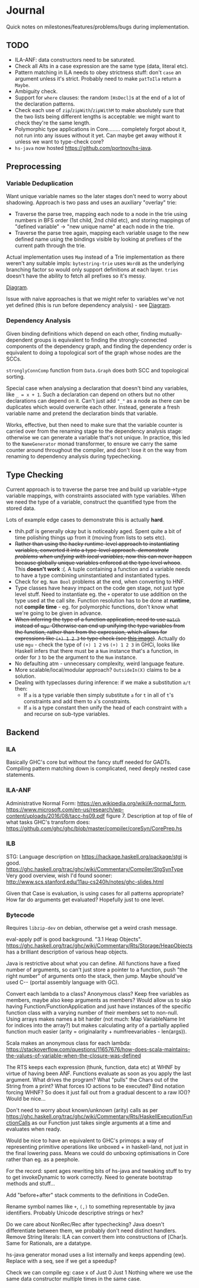 # Journal

Quick notes on milestones/features/problems/bugs during implementation.

## TODO

- ILA-ANF: data constructors need to be saturated.
- Check all Alts in a case expression are the same type (data, literal etc).
- Pattern matching in ILA needs to obey strictness stuff: don't `case` an argument unless it's strict. Probably need to
  make `patToIla` return a `Maybe`.
- Ambiguity check.
- Support for `where` clauses: the random `[HsDecl]`s at the end of a lot of the declaration patterns.
- Check each use of `zip`/`zipWith`/`zipWithM` to make absolutely sure that the two lists being different lengths is
  acceptable: we might want to check they're the same length.
- Polymorphic type applications in Core........ completely forgot about it, not run into any issues without it yet.
  Can maybe get away without it unless we want to type-check core?
- `hs-java` now hosted https://github.com/portnov/hs-java.

## Preprocessing

### Variable Deduplication

Want unique variable names so the later stages don't need to worry about shadowing. Approach is two pass and uses an
auxiliary "overlay" trie:

- Traverse the parse tree, mapping each node to a node in the trie using numbers in BFS order (1st child, 2nd child
  etc), and storing mappings of "defined variable" -> "new unique name" at each node in the trie.
- Traverse the parse tree again, mapping each variable usage to the new defined name using the bindings visible by
  looking at prefixes of the current path through the trie.

Actual implementation uses `Map` instead of a Trie implementation as there weren't any suitable impls: `bytestring-trie`
uses `Word8` as the underlying branching factor so would only support definitions at each layer. `tries` doesn't have
the ability to fetch all prefixes so it's messy.

[Diagram](sketches/dedupe.jpg).

Issue with naive approaches is that we might refer to variables we've not yet defined (this is run before dependency
analysis) - see [Diagram](sketches/dedupeedgecase.jpg).

### Dependency Analysis

Given binding definitions which depend on each other, finding mutually-dependent groups is equivalent to finding the
strongly-connected components of the dependency graph, and finding the dependency order is equivalent to doing a
topological sort of the graph whose nodes are the SCCs.

`stronglyConnComp` function from `Data.Graph` does both SCC and topological sorting.

Special case when analysing a declaration that doesn't bind any variables, like `_ = x + 1`. Such a declaration can
depend on others but no other declarations can depend on it. Can't just add `"_"` as a node as there can be duplicates
which would overwrite each other. Instead, generate a fresh variable name and pretend the declaration binds that
variable.

Works, effective, but then need to make sure that the variable counter is carried over from the renaming stage to the
dependency analysis stage: otherwise we can generate a variable that's not unique. In practice, this led to the
`NameGenerator` monad transformer, to ensure we carry the same counter around throughout the compiler, and don't lose it
on the way from renaming to dependency analysis during typechecking.

## Type Checking

Current approach is to traverse the parse tree and build up variable->type variable mappings, with constraints
associated with type variables. When we need the type of a variable, construct the quantified type from the stored data.

Lots of example edge cases to demonstrate this is actually **hard**.

- thih.pdf is generally okay but is noticeably aged. Spent quite a bit of time polishing things up from it (moving from
  lists to sets etc).
- ~~Rather than using the hacky runtime-level approach to instantiating variables, converted it into a type-level
  approach. *demonstrate problems when unifying with local variables*, now this can never happen because globally unique
  variables enforced at the type level whooo~~. This **doesn't work** :(. A tuple containing a function and a variable
  needs to have a type combining uninstantiated and instantiated types.
- Check for eg. `Num Bool` problems at the end, when converting to HNF.
- Type classes have heavy impact on the code gen stage, not just type level stuff. Need to instantiate eg. the `+`
  operator to use addition on the type used at the call site. Function resolution has to be done at **runtime**, not
  **compile time** - eg. for polymorphic functions, don't know what we're going to be given in advance.
- ~~When inferring the type of a function application, need to use `match` instead of `mgu`. Otherwise can end up unifying
  the type variables from the function, rather than from the expression, which allows for expressions like `(+) 1 2 3`
  to type check (see [this image](sketches/match_not_mgu.jpg))~~. Actually do use `mgu` - check the
  type of `(+) 1 2` vs `(+) 1 2 3` in GHCi, looks like Haskell infers that there must be a `Num` instance that's a
  function, in order for `3` to be the argument to the `Num` instance.
- No defaulting atm - unnecessary complexity, weird language feature.
- More scalable/local/modular approach? `OutsideIn(X)` claims to be a solution.
- Dealing with typeclasses during inference: if we make a substitution `a/t` then:
  - If `a` is a type variable then simply substitute `a` for `t` in all of `t`'s constraints and add them to `a`'s
    constraints.
  - If `a` is a type constant then unify the head of each constraint with `a` and recurse on sub-type variables.

## Backend

### ILA

Basically GHC's core but without the fancy stuff needed for GADTs. Compiling pattern matching down is complicated, need
deeply nested case statements.

### ILA-ANF

Administrative Normal Form: https://en.wikipedia.org/wiki/A-normal_form,
https://www.microsoft.com/en-us/research/wp-content/uploads/2016/08/tacc-hs09.pdf figure 7.
Description at top of file of what tasks GHC's transform does: https://github.com/ghc/ghc/blob/master/compiler/coreSyn/CorePrep.hs

### ILB

STG: Language description on https://hackage.haskell.org/package/stgi is good.
https://ghc.haskell.org/trac/ghc/wiki/Commentary/Compiler/StgSynType
Very good overview, wish I'd found sooner: http://www.scs.stanford.edu/11au-cs240h/notes/ghc-slides.html

Given that Case is evaluation, is using cases for all patterns appropriate? How far do arguments get evaluated?
Hopefully just to one level.

### Bytecode

Requires `libzip-dev` on debian, otherwise get a weird crash message.

eval-apply pdf is good background. "3.1 Heap Objects".
https://ghc.haskell.org/trac/ghc/wiki/Commentary/Rts/Storage/HeapObjects has a brilliant description of various heap
objects.

Java is restrictive about what you can define. All functions have a fixed number of arguments, so can't just store a
pointer to a function, push "the right number" of arguments onto the stack, then jump. Maybe should've used C-- (portal
assembly language with GC).

Convert each lambda to a class? Anonymous class? Keep free variables as members, maybe also keep arguments as members?
Would allow us to skip having Function/FunctionApplication and just have instances of the specific function class with a
varying number of their members set to non-null. Using arrays makes names a bit harder (not much: Map VariableName Int
for indices into the array?) but makes calculating arity of a partially applied function much easier (arity =
originalarity + numfreevariables - len(args)).

Scala makes an anonymous class for each lambda:
https://stackoverflow.com/questions/11657676/how-does-scala-maintains-the-values-of-variable-when-the-closure-was-defined

The RTS keeps each expression (thunk, function, data etc) at WHNF by virtue of having been ANF. Functions evaluate as
soon as you apply the last argument.
What drives the program? What "pulls" the Chars out of the String from a print? What forces IO actions to be executed?
Bind notation forcing WHNF? So does it just fall out from a gradual descent to a raw IO()? Would be nice...

Don't need to worry about known/unknown (arity) calls as per
https://ghc.haskell.org/trac/ghc/wiki/Commentary/Rts/HaskellExecution/FunctionCalls as our Function just takes single
arguments at a time and evaluates when ready.


Would be nice to have an equivalent to GHC's primops: a way of representing primitive operations like unboxed + in
haskell-land, not just in the final lowering pass. Means we could do unboxing optimisations in Core rather than eg. as a
peephole.


For the record: spent ages rewriting bits of hs-java and tweaking stuff to try to get invokeDynamic to work correctly.
Need to generate bootstrap methods and stuff...

Add "before+after" stack comments to the definitions in CodeGen.

Rename symbol names like `+`, `(,)` to something representable by java identifiers. Probably Unicode descriptive strings
or hex?

Do we care about NonRec/Rec after typechecking? Java doesn't differentiate between them, we probably don't need distinct
handlers.
Remove String literals: ILA can convert them into constructions of \[Char\]s. Same for Rationals, are a datatype.

hs-java generator monad uses a list internally and keeps appending (ew). Replace with a seq, see if we get a speedup?

Check we can compile eg:
    case x of
        Just 0
        Just 1
        Nothing
where we use the same data constructor multiple times in the same case.
